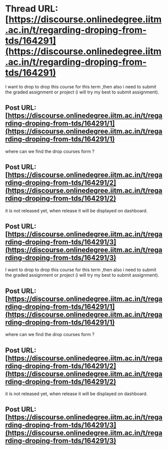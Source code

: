 # Thread URL: [https://discourse.onlinedegree.iitm.ac.in/t/regarding-droping-from-tds/164291](https://discourse.onlinedegree.iitm.ac.in/t/regarding-droping-from-tds/164291)

I want to drop to drop this course for this term ,then also i need to submit the graded assignment or project (i will try my best to submit assignment).

Post URL: [https://discourse.onlinedegree.iitm.ac.in/t/regarding-droping-from-tds/164291/1](https://discourse.onlinedegree.iitm.ac.in/t/regarding-droping-from-tds/164291/1)
---
where can we find the drop courses form ?

Post URL: [https://discourse.onlinedegree.iitm.ac.in/t/regarding-droping-from-tds/164291/2](https://discourse.onlinedegree.iitm.ac.in/t/regarding-droping-from-tds/164291/2)
---
it is not released yet, when release it will be displayed on dashboard.

Post URL: [https://discourse.onlinedegree.iitm.ac.in/t/regarding-droping-from-tds/164291/3](https://discourse.onlinedegree.iitm.ac.in/t/regarding-droping-from-tds/164291/3)
---
I want to drop to drop this course for this term ,then also i need to submit the graded assignment or project (i will try my best to submit assignment).

Post URL: [https://discourse.onlinedegree.iitm.ac.in/t/regarding-droping-from-tds/164291/1](https://discourse.onlinedegree.iitm.ac.in/t/regarding-droping-from-tds/164291/1)
---
where can we find the drop courses form ?

Post URL: [https://discourse.onlinedegree.iitm.ac.in/t/regarding-droping-from-tds/164291/2](https://discourse.onlinedegree.iitm.ac.in/t/regarding-droping-from-tds/164291/2)
---
it is not released yet, when release it will be displayed on dashboard.

Post URL: [https://discourse.onlinedegree.iitm.ac.in/t/regarding-droping-from-tds/164291/3](https://discourse.onlinedegree.iitm.ac.in/t/regarding-droping-from-tds/164291/3)
---

